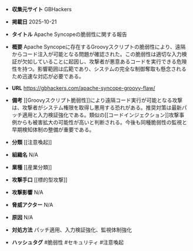 - **収集元サイト**
GBHackers

- **掲載日**
2025-10-21

- **タイトル**
Apache Syncopeの脆弱性に関する報告

- **概要**
Apache Syncopeに存在するGroovyスクリプトの脆弱性により、遠隔からコード注入が可能となる問題が確認された。この脆弱性は適切な入力検証が欠如していることに起因し、攻撃者が悪意あるコードを実行できる危険性を持つ。影響範囲は広範であり、システムの完全な制御奪取も懸念されるため迅速な対応が必要である。

- **URL**
https://gbhackers.com/apache-syncope-groovy-flaw/

- **備考**
[[Groovyスクリプト脆弱性]]により遠隔コード実行が可能となる攻撃は、攻撃者がシステム権限を取得し悪用する恐れがある。推奨対策は最新パッチ適用と入力検証強化である。類似の[[コードインジェクション]]攻撃事例からも被害拡大の可能性が高いと判断される。今後も同種脆弱性の監視と早期検知体制の整備が重要である。

- **分類**
[[注意喚起]]

- **組織名**
N/A

- **業種**
[[産業分類]]

- **攻撃手口**
[[標的型攻撃]]

- **攻撃影響**
N/A

- **脅威アクター**
N/A

- **原因**
N/A

- **対処方法**
パッチ適用、入力検証強化、監視体制強化

- **ハッシュタグ**
#脆弱性 #セキュリティ #注意喚起
